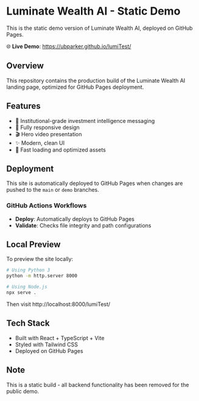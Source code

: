 # Luminate Wealth AI - Static Demo

This is the static demo version of Luminate Wealth AI, deployed on GitHub Pages.

🌐 **Live Demo**: https://ubparker.github.io/lumiTest/

## Overview

This repository contains the production build of the Luminate Wealth AI landing page, optimized for GitHub Pages deployment.

## Features

- 🎯 Institutional-grade investment intelligence messaging
- 📱 Fully responsive design
- 🎬 Hero video presentation
- ✨ Modern, clean UI
- 🚀 Fast loading and optimized assets

## Deployment

This site is automatically deployed to GitHub Pages when changes are pushed to the `main` or `demo` branches.

### GitHub Actions Workflows

- **Deploy**: Automatically deploys to GitHub Pages
- **Validate**: Checks file integrity and path configurations

## Local Preview

To preview the site locally:

```bash
# Using Python 3
python -m http.server 8000

# Using Node.js
npx serve .
```

Then visit http://localhost:8000/lumiTest/

## Tech Stack

- Built with React + TypeScript + Vite
- Styled with Tailwind CSS
- Deployed on GitHub Pages

## Note

This is a static build - all backend functionality has been removed for the public demo.